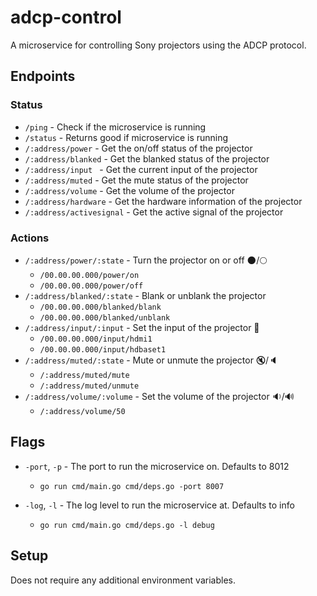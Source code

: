 # adcp-control
A microservice for controlling Sony projectors using the ADCP protocol.

## Endpoints
### Status
* `/ping` - Check if the microservice is running
* `/status` - Returns good if microservice is running
* `/:address/power` - Get the on/off status of the projector
* `/:address/blanked` - Get the blanked status of the projector
* `/:address/input ` - Get the current input of the projector
* `/:address/muted` - Get the mute status of the projector
* `/:address/volume` - Get the volume of the projector
* `/:address/hardware` - Get the hardware information of the projector
* `/:address/activesignal` - Get the active signal of the projector

### Actions
* `/:address/power/:state` - Turn the projector on or off :new_moon:/:full_moon:
    * `/00.00.00.000/power/on`
    * `/00.00.00.000/power/off`
* `/:address/blanked/:state` - Blank or unblank the projector
    * `/00.00.00.000/blanked/blank`
    * `/00.00.00.000/blanked/unblank`
* `/:address/input/:input` - Set the input of the projector :electric_plug:
    * `/00.00.00.000/input/hdmi1`
    * `/00.00.00.000/input/hdbaset1`
* `/:address/muted/:state` - Mute or unmute the projector :mute:/:speaker:
    * `/:address/muted/mute`
    * `/:address/muted/unmute`
* `/:address/volume/:volume` - Set the volume of the projector :sound:/:loud_sound:
    * `/:address/volume/50`

## Flags
* `-port`, `-p` - The port to run the microservice on. Defaults to 8012
    * `go run cmd/main.go cmd/deps.go -port 8007`

* `-log`, `-l` - The log level to run the microservice at. Defaults to info
    * `go run cmd/main.go cmd/deps.go -l debug`

## Setup
Does not require any additional environment variables.